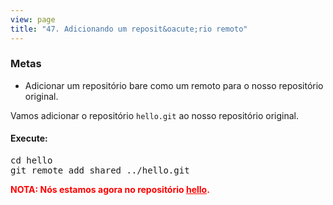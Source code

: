 ```yaml
---
view: page
title: "47. Adicionando um reposit&oacute;rio remoto"
---
```


<h3>Metas</h3>

<ul><li>Adicionar um reposit&oacute;rio bare como um remoto para o nosso reposit&oacute;rio original.</li></ul>

<p>Vamos adicionar o reposit&oacute;rio <code>hello.git</code> ao nosso reposit&oacute;rio original.</p>

<h4 class="h4-pre">Execute:</h4>

<pre class="instructions">cd hello
git remote add shared ../hello.git</pre>

<p style="color:red;"><strong><span class="caps">NOTA</span>: N&oacute;s estamos agora no reposit&oacute;rio <ins>hello</ins>.</strong></p>
